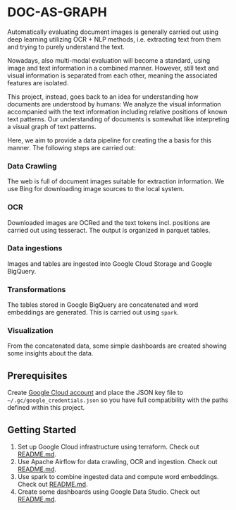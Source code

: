 # DOC-AS-GRAPH

Automatically evaluating document images is generally carried out using deep learning utilizing OCR + NLP methods, i.e. extracting text from them and trying to purely understand the
text.

Nowadays, also multi-modal evaluation will become a standard, using image and text information in a combined manner. However, still text and visual information is separated from each other, meaning the associated features are isolated.

This project, instead, goes back to an idea for understanding how documents are understood by humans: We analyze the visual information accompanied with the
text information including relative positions of known text patterns. Our understanding
of documents is somewhat like interpreting a visual graph of text patterns.

Here, we aim to provide a data pipeline for creating the a basis for this manner. The following steps are carried out:

### Data Crawling

The web is full of document images suitable for extraction information. We use
Bing for downloading image sources to the local system.

### OCR

Downloaded images are OCRed and the text tokens incl. positions are carried out using tesseract. The output is organized in parquet tables.

### Data ingestions

Images and tables are ingested into Google Cloud Storage and Google BigQuery.

### Transformations

The tables stored in Google BigQuery are concatenated and word embeddings are generated. This is carried out using `spark`.

### Visualization

From the concatenated data, some simple dashboards are created showing some insights about the data.

## Prerequisites

Create [Google Cloud account](https://cloud.google.com/docs/authentication/getting-started)
and place the JSON key file to `~/.gc/google_credentials.json` so you
have full compatibility with the paths defined within this project.

## Getting Started

1. Set up Google Cloud infrastructure using terraform. Check out [README.md](./terraform/README.md).
2. Use Apache Airflow for data crawling, OCR and ingestion. Check out [README.md](./airflow/README.md).
3. Use spark to combine ingested data and compute word embeddings. Check out [README.md](./transformations/README.md).
4. Create some dashboards using Google Data Studio. Check out [README.md](./visualization/README.md).
